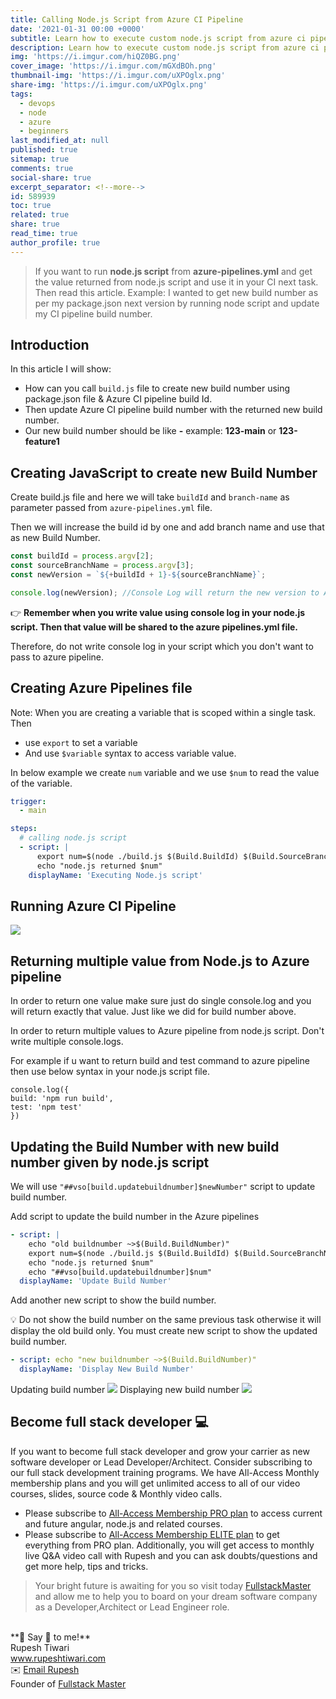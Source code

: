 ```yaml
---
title: Calling Node.js Script from Azure CI Pipeline
date: '2021-01-31 00:00 +0000'
subtitle: Learn how to execute custom node.js script from azure ci pipeline
description: Learn how to execute custom node.js script from azure ci pipeline
img: 'https://i.imgur.com/hiQZ0BG.png'
cover_image: 'https://i.imgur.com/mGXdBOh.png'
thumbnail-img: 'https://i.imgur.com/uXPOglx.png'
share-img: 'https://i.imgur.com/uXPOglx.png'
tags:
  - devops
  - node
  - azure
  - beginners
last_modified_at: null
published: true
sitemap: true
comments: true
social-share: true
excerpt_separator: <!--more-->
id: 589939
toc: true
related: true
share: true
read_time: true
author_profile: true
---
```


> If you want to run **node.js script** from **azure-pipelines.yml** and get the
> value returned from node.js script and use it in your CI next task. Then read
> this article. Example: I wanted to get new build number as per my package.json
> next version by running node script and update my CI pipeline build number.

## Introduction

In this article I will show:

- How can you call `build.js` file to create new build number using package.json
  file & Azure CI pipeline build Id.
- Then update Azure CI pipeline build number with the returned new build number.
- Our new build number should be like **<buildId>-<branchname>** example:
  **123-main** or **123-feature1**

## Creating JavaScript to create new Build Number

Create build.js file and here we will take `buildId` and `branch-name` as
parameter passed from `azure-pipelines.yml` file.

Then we will increase the build id by one and add branch name and use that as
new Build Number.

```javascript
const buildId = process.argv[2];
const sourceBranchName = process.argv[3];
const newVersion = `${+buildId + 1}-${sourceBranchName}`;

console.log(newVersion); //Console Log will return the new version to Azure Pipelines.
```

👉 **Remember when you write value using console log in your node.js script.
Then that value will be shared to the azure pipelines.yml file.**

Therefore, do not write console log in your script which you don't want to pass
to azure pipeline.

## Creating Azure Pipelines file

Note: When you are creating a variable that is scoped within a single task. Then

- use `export` to set a variable
- And use `$variable` syntax to access variable value.

In below example we create `num` variable and we use `$num` to read the value of
the variable.

```yaml
trigger:
  - main

steps:
  # calling node.js script
  - script: |
      export num=$(node ./build.js $(Build.BuildId) $(Build.SourceBranchName))
      echo "node.js returned $num"
    displayName: 'Executing Node.js script'
```

## Running Azure CI Pipeline

![](https://i.imgur.com/eh7pTE3.png)

## Returning multiple value from Node.js to Azure pipeline

In order to return one value make sure just do single console.log and you will
return exactly that value. Just like we did for build number above.

In order to return multiple values to Azure pipeline from node.js script. Don't
write multiple console.logs.

For example if u want to return build and test command to azure pipeline then
use below syntax in your node.js script file.

```javascript=
console.log({
build: 'npm run build',
test: 'npm test'
})
```

## Updating the Build Number with new build number given by node.js script

We will use `"##vso[build.updatebuildnumber]$newNumber"` script to update build
number.

Add script to update the build number in the Azure pipelines

```yaml
- script: |
    echo "old buildnumber ~>$(Build.BuildNumber)"
    export num=$(node ./build.js $(Build.BuildId) $(Build.SourceBranchName))
    echo "node.js returned $num"
    echo "##vso[build.updatebuildnumber]$num"
  displayName: 'Update Build Number'
```

Add another new script to show the build number.

💡 Do not show the build number on the same previous task otherwise it will
display the old build only. You must create new script to show the updated build
number.

```yaml
- script: echo "new buildnumber ~>$(Build.BuildNumber)"
  displayName: 'Display New Build Number'
```

Updating build number ![](https://i.imgur.com/A2UbZDE.png) Displaying new build
number ![](https://i.imgur.com/e1k5FWV.png)

## Become full stack developer 💻

If you want to become full stack developer and grow your carrier as new software
developer or Lead Developer/Architect. Consider subscribing to our full stack
development training programs. We have All-Access Monthly membership plans and
you will get unlimited access to all of our video courses, slides, source code &
Monthly video calls.

- Please subscribe to
  [All-Access Membership PRO plan](https://www.fullstackmaster.net/pro) to
  access current and future angular, node.js and related courses.
- Please subscribe to
  [All-Access Membership ELITE plan](https://www.fullstackmaster.net/elite) to
  get everything from PRO plan. Additionally, you will get access to monthly
  live Q&A video call with Rupesh and you can ask doubts/questions and get more
  help, tips and tricks.

> Your bright future is awaiting for you so visit today
> [FullstackMaster](www.fullstackmaster.net) and allow me to help you to board
> on your dream software company as a Developer,Architect or Lead Engineer role.

<br/>
**💖 Say 👋 to me!**

<div> 
Rupesh Tiwari </div><div>
<a href="https://www.rupeshtiwari.com"> www.rupeshtiwari.com</a> </div><div>
✉️ <a href="mailto:rupesh.tiwari.info@gmail.com?subject=Hi"> Email Rupesh</a> </div><div>
Founder of <a href="https://www.fullstackmaster.net"> Fullstack Master</a></div><div>
</div>
